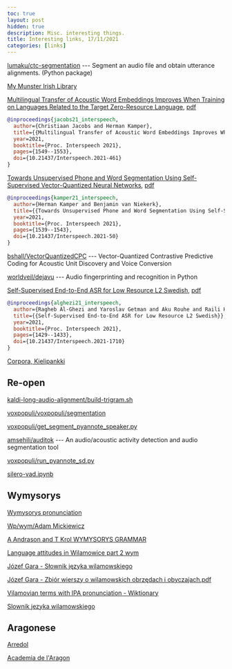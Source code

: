 ```yaml
---
toc: true
layout: post
hidden: true
description: Misc. interesting things.
title: Interesting links, 17/11/2021
categories: [links]
---
```


[lumaku/ctc-segmentation](https://github.com/lumaku/ctc-segmentation) --- Segment an audio file and obtain utterance alignments. (Python package)

[My Munster Irish Library](http://deghebh.blogspot.com/)

[Multilingual Transfer of Acoustic Word Embeddings Improves When Training on Languages Related to the Target Zero-Resource Language](https://www.isca-speech.org/archive/interspeech_2021/jacobs21_interspeech.html),
[pdf](https://www.isca-speech.org/archive/pdfs/interspeech_2021/jacobs21_interspeech.pdf)

```bibtex
@inproceedings{jacobs21_interspeech,
  author={Christiaan Jacobs and Herman Kamper},
  title={{Multilingual Transfer of Acoustic Word Embeddings Improves When Training on Languages Related to the Target Zero-Resource Language}},
  year=2021,
  booktitle={Proc. Interspeech 2021},
  pages={1549--1553},
  doi={10.21437/Interspeech.2021-461}
}
```

[Towards Unsupervised Phone and Word Segmentation Using Self-Supervised Vector-Quantized Neural Networks](https://www.isca-speech.org/archive/interspeech_2021/kamper21_interspeech.html),
[pdf](https://www.isca-speech.org/archive/pdfs/interspeech_2021/kamper21_interspeech.pdf)

```bibtex
@inproceedings{kamper21_interspeech,
  author={Herman Kamper and Benjamin van Niekerk},
  title={{Towards Unsupervised Phone and Word Segmentation Using Self-Supervised Vector-Quantized Neural Networks}},
  year=2021,
  booktitle={Proc. Interspeech 2021},
  pages={1539--1543},
  doi={10.21437/Interspeech.2021-50}
}
```

[bshall/VectorQuantizedCPC](https://github.com/bshall/VectorQuantizedCPC) --- Vector-Quantized Contrastive Predictive Coding for Acoustic Unit Discovery and Voice Conversion

[worldveil/dejavu](https://github.com/worldveil/dejavu) --- Audio fingerprinting and recognition in Python

[Self-Supervised End-to-End ASR for Low Resource L2 Swedish](https://www.isca-speech.org/archive/interspeech_2021/alghezi21_interspeech.html),
[pdf](https://www.isca-speech.org/archive/pdfs/interspeech_2021/alghezi21_interspeech.pdf)

```bibtex
@inproceedings{alghezi21_interspeech,
  author={Ragheb Al-Ghezi and Yaroslav Getman and Aku Rouhe and Raili Hildén and Mikko Kurimo},
  title={{Self-Supervised End-to-End ASR for Low Resource L2 Swedish}},
  year=2021,
  booktitle={Proc. Interspeech 2021},
  pages={1429--1433},
  doi={10.21437/Interspeech.2021-1710}
}
```

[Corpora, Kielipankki](https://www.kielipankki.fi/corpora/)


## Re-open

[kaldi-long-audio-alignment/build-trigram.sh](https://github.com/srinivr/kaldi-long-audio-alignment/blob/master/scripts/build-trigram.sh)

[voxpopuli/voxpopuli/segmentation](https://github.com/facebookresearch/voxpopuli/tree/main/voxpopuli/segmentation)

[voxpopuli/get_segment_pyannote_speaker.py](https://github.com/facebookresearch/voxpopuli/blob/main/voxpopuli/segmentation/get_segment_pyannote_speaker.py)

[amsehili/auditok](https://github.com/amsehili/auditok) --- An audio/acoustic activity detection and audio segmentation tool

[voxpopuli/run_pyannote_sd.py](https://github.com/facebookresearch/voxpopuli/blob/main/voxpopuli/segmentation/run_pyannote_sd.py)

[silero-vad.ipynb](https://colab.research.google.com/github/snakers4/silero-vad/blob/master/silero-vad.ipynb)

## Wymysorys

[Wymysorys pronunciation](https://commons.wikimedia.org/wiki/Category:Wymysorys_pronunciation_\(J%C3%B3zef_Gara%27s_version\))

[Wp/wym/Adam Mickiewicz](https://incubator.wikimedia.org/wiki/Wp/wym/Adam_Mickiewicz)

[A Andrason and T Krol WYMYSORYS GRAMMAR](https://slaviccenters.duke.edu/sites/slaviccenters.duke.edu/files/media_items_files/wymysorys-grammar.original.pdf)

[Language attitudes in Wilamowice part 2 wym](https://www.youtube.com/watch?v=0v0W3Rn9I-4)

[Józef Gara - Słownik języka wilamowskiego](https://wikisource.org/wiki/Page:J%C3%B3zef_Gara_-_S%C5%82ownik_j%C4%99zyka_wilamowskiego.pdf)

[Józef Gara - Zbiór wierszy o wilamowskich obrzędach i obyczajach.pdf](https://wikisource.org/wiki/Page:J%C3%B3zef_Gara_-_Zbi%C3%B3r_wierszy_o_wilamowskich_obrz%C4%99dach_i_obyczajach.pdf)

[Vilamovian terms with IPA pronunciation - Wiktionary](https://en.wiktionary.org/wiki/Category:Vilamovian_terms_with_IPA_pronunciation)

[Slownik jezyka wilamowskiego](https://upload.wikimedia.org/wikipedia/commons/d/d0/J%C3%B3zef_Gara_-_S%C5%82ownik_j%C4%99zyka_wilamowskiego.pdf)


## Aragonese

[Arredol](http://www.arredol.com/encuestas/)

[Academia de l'Aragon](http://www.academiadelaragones.org/)
